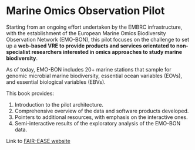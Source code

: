 # Marine Omics Observation Pilot

Starting from an ongoing effort undertaken by the EMBRC infrastructure, with the establishment of the European Marine Omics Biodiversity Observation Network (EMO-BON), this pilot focuses on the challenge to set up a **web-based VRE to provide products and services orientated to non-specialist researchers interested in omics approaches to study marine biodiversity**.

As of today, EMO-BON includes 20+  marine stations that sample for genomic microbial marine biodiversity, essential ocean variables (EOVs), and essential biological variables (EBVs).

This book provides:

1. Introduction to the pilot architecture.
2. Comprehensive overview of the data and software products developed.
3. Pointers to additional resources, with emphasis on the interactive ones.
4. Semi-interactive results of the exploratory analysis of the EMO-BON data.

Link to [FAIR-EASE website](https://fairease.eu)
